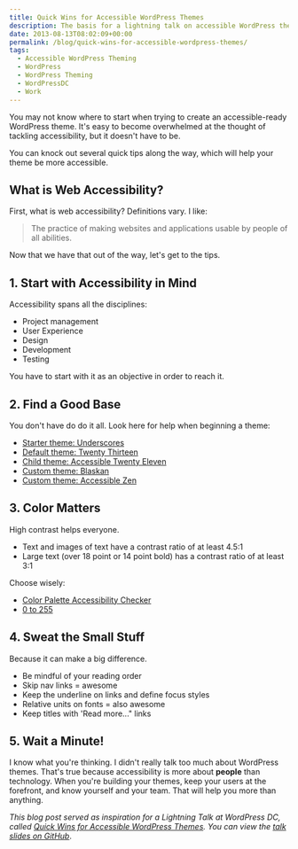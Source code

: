 ```yaml
---
title: Quick Wins for Accessible WordPress Themes
description: The basis for a lightning talk on accessible WordPress theming.
date: 2013-08-13T08:02:09+00:00
permalink: /blog/quick-wins-for-accessible-wordpress-themes/
tags:
  - Accessible WordPress Theming
  - WordPress
  - WordPress Theming
  - WordPressDC
  - Work
---
```


You may not know where to start when trying to create an accessible-ready WordPress theme. It's easy to become overwhelmed at the thought of tackling accessibility, but it doesn't have to be.

You can knock out several quick tips along the way, which will help your theme be more accessible.

## What is Web Accessibility?

First, what is web accessibility? Definitions vary. I like:

> The practice of making websites and applications usable by people of all abilities.

Now that we have that out of the way, let's get to the tips.

## 1. Start with Accessibility in Mind

Accessibility spans all the disciplines:

  * Project management
  * User Experience
  * Design
  * Development
  * Testing

You have to start with it as an objective in order to reach it.

## 2. Find a Good Base

You don't have do do it all. Look here for help when beginning a theme:

  * [Starter theme: Underscores](http://underscores.me/)
  * [Default theme: Twenty Thirteen](http://wordpress.org/themes/twentythirteen)
  * [Child theme: Accessible Twenty Eleven](https://github.com/RRWD/accessible-twenty-eleven-theme)
  * [Custom theme: Blaskan](http://wordpress.org/themes/blaskan)
  * [Custom theme: Accessible Zen](https://github.com/davidakennedy/accessible-zen)

## 3. Color Matters

High contrast helps everyone.

  * Text and images of text have a contrast ratio of at least 4.5:1
  * Large text (over 18 point or 14 point bold) has a contrast ratio of at least 3:1

Choose wisely:

  * [Color Palette Accessibility Checker](http://accessibility.oit.ncsu.edu/tools/color-contrast/index.php)
  * [0 to 255](http://0to255.com/)

## 4. Sweat the Small Stuff

Because it can make a big difference.

  * Be mindful of your reading order
  * Skip nav links = awesome
  * Keep the underline on links and define focus styles
  * Relative units on fonts = also awesome
  * Keep titles with 'Read more..." links

## 5. Wait a Minute!

I know what you're thinking. I didn't really talk too much about WordPress themes. That's true because accessibility is more about <strong>people</strong> than technology.  When you're building your themes, keep your users at the forefront, and know yourself and your team. That will help you more than anything.

_This blog post served as inspiration for a Lightning Talk at WordPress DC, called_ [_Quick Wins for Accessible WordPress Themes_](http://www.meetup.com/wordpressdc/events/129111132/)_. You can view the_ [_talk slides on GitHub_](http://davidakennedy.github.io/quick-wins-for-accessible-wordpress-themes/).
